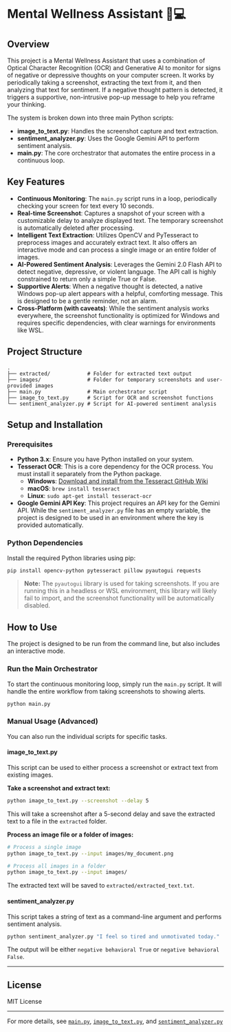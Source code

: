 # Mental Wellness Assistant 🧠💻

## Overview

This project is a Mental Wellness Assistant that uses a combination of Optical Character Recognition (OCR) and Generative AI to monitor for signs of negative or depressive thoughts on your computer screen. It works by periodically taking a screenshot, extracting the text from it, and then analyzing that text for sentiment. If a negative thought pattern is detected, it triggers a supportive, non-intrusive pop-up message to help you reframe your thinking.

The system is broken down into three main Python scripts:

- **image_to_text.py**: Handles the screenshot capture and text extraction.
- **sentiment_analyzer.py**: Uses the Google Gemini API to perform sentiment analysis.
- **main.py**: The core orchestrator that automates the entire process in a continuous loop.

## Key Features

- **Continuous Monitoring**: The `main.py` script runs in a loop, periodically checking your screen for text every 10 seconds.
- **Real-time Screenshot**: Captures a snapshot of your screen with a customizable delay to analyze displayed text. The temporary screenshot is automatically deleted after processing.
- **Intelligent Text Extraction**: Utilizes OpenCV and PyTesseract to preprocess images and accurately extract text. It also offers an interactive mode and can process a single image or an entire folder of images.
- **AI-Powered Sentiment Analysis**: Leverages the Gemini 2.0 Flash API to detect negative, depressive, or violent language. The API call is highly constrained to return only a simple True or False.
- **Supportive Alerts**: When a negative thought is detected, a native Windows pop-up alert appears with a helpful, comforting message. This is designed to be a gentle reminder, not an alarm.
- **Cross-Platform (with caveats)**: While the sentiment analysis works everywhere, the screenshot functionality is optimized for Windows and requires specific dependencies, with clear warnings for environments like WSL.

## Project Structure

```
.
├── extracted/            # Folder for extracted text output
├── images/               # Folder for temporary screenshots and user-provided images
├── main.py               # Main orchestrator script
├── image_to_text.py      # Script for OCR and screenshot functions
└── sentiment_analyzer.py # Script for AI-powered sentiment analysis
```

## Setup and Installation

### Prerequisites

- **Python 3.x**: Ensure you have Python installed on your system.
- **Tesseract OCR**: This is a core dependency for the OCR process. You must install it separately from the Python package.
  - **Windows**: [Download and install from the Tesseract GitHub Wiki](https://github.com/UB-Mannheim/tesseract/wiki)
  - **macOS**: `brew install tesseract`
  - **Linux**: `sudo apt-get install tesseract-ocr`
- **Google Gemini API Key**: This project requires an API key for the Gemini API. While the `sentiment_analyzer.py` file has an empty variable, the project is designed to be used in an environment where the key is provided automatically.

### Python Dependencies

Install the required Python libraries using pip:

```sh
pip install opencv-python pytesseract pillow pyautogui requests
```

> **Note:** The `pyautogui` library is used for taking screenshots. If you are running this in a headless or WSL environment, this library will likely fail to import, and the screenshot functionality will be automatically disabled.

## How to Use

The project is designed to be run from the command line, but also includes an interactive mode.

### Run the Main Orchestrator

To start the continuous monitoring loop, simply run the `main.py` script. It will handle the entire workflow from taking screenshots to showing alerts.

```sh
python main.py
```

### Manual Usage (Advanced)

You can also run the individual scripts for specific tasks.

#### image_to_text.py

This script can be used to either process a screenshot or extract text from existing images.

**Take a screenshot and extract text:**

```sh
python image_to_text.py --screenshot --delay 5
```

This will take a screenshot after a 5-second delay and save the extracted text to a file in the `extracted` folder.

**Process an image file or a folder of images:**

```sh
# Process a single image
python image_to_text.py --input images/my_document.png

# Process all images in a folder
python image_to_text.py --input images/
```

The extracted text will be saved to `extracted/extracted_text.txt`.

#### sentiment_analyzer.py

This script takes a string of text as a command-line argument and performs sentiment analysis.

```sh
python sentiment_analyzer.py "I feel so tired and unmotivated today."
```

The output will be either `negative behavioral True` or `negative behavioral False`.

---

## License

MIT License

---

For more details, see [`main.py`](main.py), [`image_to_text.py`](image_to_text.py), and [`sentiment_analyzer.py`](sentiment_analyzer.py)
